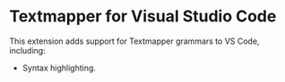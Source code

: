 # Textmapper for Visual Studio Code

This extension adds support for Textmapper grammars to VS Code, including: 

* Syntax highlighting.
